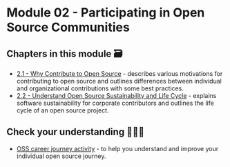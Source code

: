# Module 02 - Participating in Open Source Communities

## Chapters in this module 🗃

- [2.1 - Why Contribute to Open Source](./01-why-contributing-to-oss.md) - describes various motivations for contributing to open source and outlines differences between individual and organizational contributions with some best practices.
- [2.2 - Understand Open Source Sustainability and Life Cycle](./02-understand-oss-sustainability.md) - explains software sustainability for corporate contributors and outlines the life cycle of an open source project.

## Check your understanding 🙇🏻‍♀️

- [OSS career journey activity](./OSS-journey-activity.md) - to help you understand and improve your individual open source journey.
